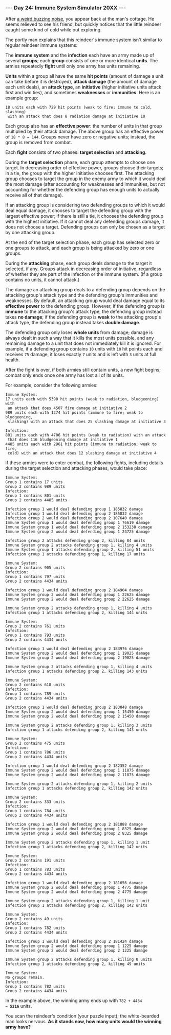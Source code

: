 ### --- Day 24: Immune System Simulator 20XX ---

After [a weird buzzing noise](https://www.youtube.com/watch?v=NDVjLt_QHL8&t=7), you appear back at the man's cottage. He seems
relieved to see his friend, but quickly notices that the little reindeer
caught some kind of cold while out exploring.

The portly man explains that this reindeer's immune system isn't similar to
regular reindeer immune systems:

The **immune system** and the **infection** each have an army made up of several
**groups**; each **group** consists of one or more identical **units**. The armies
repeatedly **fight** until only one army has units remaining.

**Units** within a group all have the same **hit points** (amount of damage a unit
can take before it is destroyed), **attack damage** (the amount of damage each
unit deals), an **attack type**, an **initiative** (higher initiative units attack
first and win ties), and sometimes **weaknesses** or **immunities**. Here is an
example group:
```
18 units each with 729 hit points (weak to fire; immune to cold, slashing)
 with an attack that does 8 radiation damage at initiative 10
```
Each group also has an **effective power**: the number of units in that group
multiplied by their attack damage. The above group has an effective power
of `18 * 8 = 144`. Groups never have zero or negative units; instead, the
group is removed from combat.

Each **fight** consists of two phases: **target selection** and **attacking**.

During the **target selection** phase, each group attempts to choose one
target. In decreasing order of effective power, groups choose their
targets; in a tie, the group with the higher initiative chooses first. The
attacking group chooses to target the group in the enemy army to which it
would deal the most damage (after accounting for weaknesses and immunities,
but not accounting for whether the defending group has enough units to
actually receive all of that damage).

If an attacking group is considering two defending groups to which it would
deal equal damage, it chooses to target the defending group with the
largest effective power; if there is still a tie, it chooses the defending
group with the highest initiative. If it cannot deal any defending groups
damage, it does not choose a target. Defending groups can only be chosen as
a target by one attacking group.

At the end of the target selection phase, each group has selected zero or
one groups to attack, and each group is being attacked by zero or one
groups.

During the **attacking** phase, each group deals damage to the target it
selected, if any. Groups attack in decreasing order of initiative,
regardless of whether they are part of the infection or the immune system.
(If a group contains no units, it cannot attack.)

The damage an attacking group deals to a defending group depends on the
attacking group's attack type and the defending group's immunities and
weaknesses. By default, an attacking group would deal damage equal to its
**effective power** to the defending group. However, if the defending group is
**immune** to the attacking group's attack type, the defending group instead
takes **no damage**; if the defending group is **weak** to the attacking group's
attack type, the defending group instead takes **double damage**.

The defending group only loses **whole units** from damage; damage is always
dealt in such a way that it kills the most units possible, and any
remaining damage to a unit that does not immediately kill it is ignored.
For example, if a defending group contains `10` units with `10` hit points each
and receives `75` damage, it loses exactly `7` units and is left with `3` units
at full health.

After the fight is over, if both armies still contain units, a new fight
begins; combat only ends once one army has lost all of its units.

For example, consider the following armies:
```
Immune System:
17 units each with 5390 hit points (weak to radiation, bludgeoning) with
 an attack that does 4507 fire damage at initiative 2
989 units each with 1274 hit points (immune to fire; weak to bludgeoning,
 slashing) with an attack that does 25 slashing damage at initiative 3

Infection:
801 units each with 4706 hit points (weak to radiation) with an attack
 that does 116 bludgeoning damage at initiative 1
4485 units each with 2961 hit points (immune to radiation; weak to fire,
 cold) with an attack that does 12 slashing damage at initiative 4
```
If these armies were to enter combat, the following fights, including
details during the target selection and attacking phases, would take place:
```
Immune System:
Group 1 contains 17 units
Group 2 contains 989 units
Infection:
Group 1 contains 801 units
Group 2 contains 4485 units

Infection group 1 would deal defending group 1 185832 damage
Infection group 1 would deal defending group 2 185832 damage
Infection group 2 would deal defending group 2 107640 damage
Immune System group 1 would deal defending group 1 76619 damage
Immune System group 1 would deal defending group 2 153238 damage
Immune System group 2 would deal defending group 1 24725 damage

Infection group 2 attacks defending group 2, killing 84 units
Immune System group 2 attacks defending group 1, killing 4 units
Immune System group 1 attacks defending group 2, killing 51 units
Infection group 1 attacks defending group 1, killing 17 units
```

```
Immune System:
Group 2 contains 905 units
Infection:
Group 1 contains 797 units
Group 2 contains 4434 units

Infection group 1 would deal defending group 2 184904 damage
Immune System group 2 would deal defending group 1 22625 damage
Immune System group 2 would deal defending group 2 22625 damage

Immune System group 2 attacks defending group 1, killing 4 units
Infection group 1 attacks defending group 2, killing 144 units
```

```
Immune System:
Group 2 contains 761 units
Infection:
Group 1 contains 793 units
Group 2 contains 4434 units

Infection group 1 would deal defending group 2 183976 damage
Immune System group 2 would deal defending group 1 19025 damage
Immune System group 2 would deal defending group 2 19025 damage

Immune System group 2 attacks defending group 1, killing 4 units
Infection group 1 attacks defending group 2, killing 143 units
```

```
Immune System:
Group 2 contains 618 units
Infection:
Group 1 contains 789 units
Group 2 contains 4434 units

Infection group 1 would deal defending group 2 183048 damage
Immune System group 2 would deal defending group 1 15450 damage
Immune System group 2 would deal defending group 2 15450 damage

Immune System group 2 attacks defending group 1, killing 3 units
Infection group 1 attacks defending group 2, killing 143 units
```

```
Immune System:
Group 2 contains 475 units
Infection:
Group 1 contains 786 units
Group 2 contains 4434 units

Infection group 1 would deal defending group 2 182352 damage
Immune System group 2 would deal defending group 1 11875 damage
Immune System group 2 would deal defending group 2 11875 damage

Immune System group 2 attacks defending group 1, killing 2 units
Infection group 1 attacks defending group 2, killing 142 units
```

```
Immune System:
Group 2 contains 333 units
Infection:
Group 1 contains 784 units
Group 2 contains 4434 units

Infection group 1 would deal defending group 2 181888 damage
Immune System group 2 would deal defending group 1 8325 damage
Immune System group 2 would deal defending group 2 8325 damage

Immune System group 2 attacks defending group 1, killing 1 unit
Infection group 1 attacks defending group 2, killing 142 units
```

```
Immune System:
Group 2 contains 191 units
Infection:
Group 1 contains 783 units
Group 2 contains 4434 units

Infection group 1 would deal defending group 2 181656 damage
Immune System group 2 would deal defending group 1 4775 damage
Immune System group 2 would deal defending group 2 4775 damage

Immune System group 2 attacks defending group 1, killing 1 unit
Infection group 1 attacks defending group 2, killing 142 units
```

```
Immune System:
Group 2 contains 49 units
Infection:
Group 1 contains 782 units
Group 2 contains 4434 units

Infection group 1 would deal defending group 2 181424 damage
Immune System group 2 would deal defending group 1 1225 damage
Immune System group 2 would deal defending group 2 1225 damage

Immune System group 2 attacks defending group 1, killing 0 units
Infection group 1 attacks defending group 2, killing 49 units
```

```
Immune System:
No groups remain.
Infection:
Group 1 contains 782 units
Group 2 contains 4434 units
```
In the example above, the winning army ends up with <code>782 + 4434 = <b>5216</b></code>
units.

You scan the reindeer's condition (your puzzle input); the white-bearded
man looks nervous. **As it stands now, how many units would the winning army
have?**
